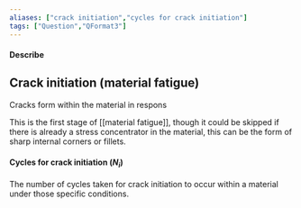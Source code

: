 ```yaml
---
aliases: ["crack initiation","cycles for crack initiation"]
tags: ["Question","QFormat3"]
---
```


#### Describe
## Crack initiation (material fatigue)
Cracks form within the material in respons

This is the first stage of [[material fatigue]], though it could be skipped if there is already a stress concentrator in the material, this can be the form of sharp internal corners or fillets.

#### Cycles for crack initiation ($N_i$)
The number of cycles taken for crack initiation to occur within a material under those specific conditions.